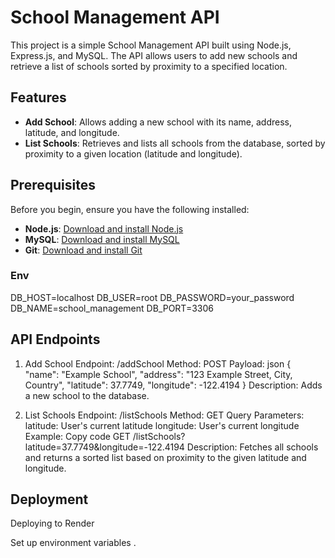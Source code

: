 # School Management API

This project is a simple School Management API built using Node.js, Express.js, and MySQL. The API allows users to add new schools and retrieve a list of schools sorted by proximity to a specified location.

## Features

- **Add School**: Allows adding a new school with its name, address, latitude, and longitude.
- **List Schools**: Retrieves and lists all schools from the database, sorted by proximity to a given location (latitude and longitude).

## Prerequisites

Before you begin, ensure you have the following installed:

- **Node.js**: [Download and install Node.js](https://nodejs.org/)
- **MySQL**: [Download and install MySQL](https://www.mysql.com/downloads/)
- **Git**: [Download and install Git](https://git-scm.com/)

### Env
DB_HOST=localhost
DB_USER=root
DB_PASSWORD=your_password
DB_NAME=school_management
DB_PORT=3306

## API Endpoints ##
1. Add School
Endpoint: /addSchool
Method: POST
Payload:
json
{
    "name": "Example School",
    "address": "123 Example Street, City, Country",
    "latitude": 37.7749,
    "longitude": -122.4194
}
Description: Adds a new school to the database.

2. List Schools
Endpoint: /listSchools
Method: GET
Query Parameters:
latitude: User's current latitude
longitude: User's current longitude
Example:
Copy code
GET /listSchools?latitude=37.7749&longitude=-122.4194
Description: Fetches all schools and returns a sorted list based on proximity to the given latitude and longitude.

## Deployment ##
Deploying to Render

Set up environment variables .

